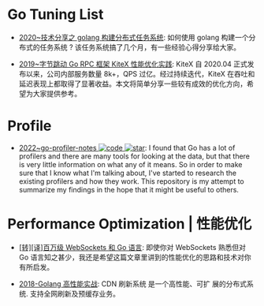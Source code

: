 # Go Tuning List

- [2020~技术分享之 golang 构建分布式任务系统](http://xiaorui.cc/archives/6955): 如何使用 golang 构建一个分布式的任务系统 ? 该任务系统搞了几个月，有一些经验心得分享给大家。

- [2019~字节跳动 Go RPC 框架 KiteX 性能优化实践](https://cubox.pro/c/H15uYJ): KiteX 自 2020.04 正式发布以来，公司内部服务数量 8k+，QPS 过亿。经过持续迭代，KiteX 在吞吐和延迟表现上都取得了显著收益。本文将简单分享一些较有成效的优化方向，希望为大家提供参考。

# Profile

- [2022~go-profiler-notes ![code](https://ng-tech.icu/assets/code.svg) ![star](https://img.shields.io/github/stars/DataDog/go-profiler-notes)](https://github.com/DataDog/go-profiler-notes): I found that Go has a lot of profilers and there are many tools for looking at the data, but that there is very little information on what any of it means. So in order to make sure that I know what I'm talking about, I've started to research the existing profilers and how they work. This repository is my attempt to summarize my findings in the hope that it might be useful to others.

# Performance Optimization | 性能优化

- [[转][译]百万级 WebSockets 和 Go 语言](http://colobu.com/2017/12/13/A-Million-WebSockets-and-Go/): 即使你对 WebSockets 熟悉但对 Go 语言知之甚少，我还是希望这篇文章里讲到的性能优化的思路和技术对你有所启发。

- [2018-Golang 高性能实战](https://www.slideshare.net/rfyiamcool/golang-93339108): CDN 刷新系统 是一个高性能、可扩 展的分布式系统. 支持全网刷新及预缓存业务。
